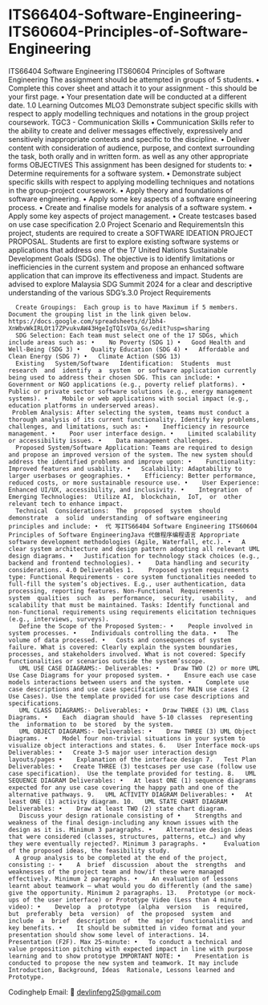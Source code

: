 # ITS66404-Software-Engineering-ITS60604-Principles-of-Software-Engineering
ITS66404 Software Engineering ITS60604 Principles of Software Engineering
The assignment should be attempted in groups of 5 students. •   Complete this cover sheet and attach it to your assignment - this should be your first page. •   Your presentation date will be conducted at a different date. 1.0 Learning Outcomes MLO3 Demonstrate subject specific skills with respect to apply modelling techniques and notations in the group project coursework. TGC3 - Communication Skills •   Communication   Skills   refer   to  the   ability  to   create   and   deliver   messages   effectively, expressively and sensitively inappropriate contexts and specific to the discipline. •    Deliver content with consideration of audience, purpose, and context surrounding the task, both orally and in written form. as well as any other appropriate forms OBJECTIVES This assignment has been designed for students to: •    Determine requirements for a software system. •    Demonstrate subject specific skills with respect to applying modelling techniques and notations in the group-project coursework. •   Apply theory and foundations of software engineering. •   Apply some key aspects of a software engineering process. •   Create and finalise models for analysis of a software system. •   Apply some key aspects of project management. •   Create testcases based on use case specification 2.0 Project Scenario and RequirementsIn this project, students are required to create a  SOFTWARE IDEATION PROJECT PROPOSAL. Students are first to explore existing software systems or applications that address one of the 17 United Nations Sustainable Development Goals (SDGs). The objective is to identify limitations or inefficiencies in the current system and propose an enhanced software application that can improve its effectiveness and impact.  Students  are  advised  to  explore Malaysia  SDG  Summit  2024  for  a  clear  and  descriptive understanding of the various SDG’s.3.0 Project Requirements

      Create Groupings:  Each group is to have Maximum if 5 members. Document the grouping list in the link given below. https://docs.google.com/spreadsheets/d/1bh4- XnWbvWkIRLOt17ZPvukvAW43HgeIgTQIsVOa_Gs/edit?usp=sharing
      SDG Selection: Each team must select one of the 17 SDGs, which include areas such as: •    No Poverty (SDG 1) •   Good Health and Well-Being (SDG 3) •   Quality Education (SDG 4) •   Affordable and Clean Energy (SDG 7) •   Climate Action (SDG 13)
      Existing   System/Software   Identification:  Students  must  research  and  identify  a  system  or software application currently being used to address their chosen SDG. This can include: •   Government or NGO applications (e.g., poverty relief platforms). •    Public or private sector software solutions (e.g., energy management systems). •    Mobile or web applications with social impact (e.g., education platforms in underserved areas).
     Problem Analysis: After selecting the system, teams must conduct a thorough analysis of its current functionality. Identify key problems, challenges, and limitations, such as: •    Inefficiency in resource management. •    Poor user interface design. •    Limited scalability or accessibility issues. •    Data management challenges.
      Proposed System/Software Application: Teams are required to design and propose an improved version of the system. The new system should address the identified problems and improve upon: •    Functionality: Improved features and usability. •   Scalability: Adaptability to larger userbases or geographies. •    Efficiency: Better performance, reduced costs, or more sustainable resource use. •    User Experience: Enhanced UI/UX, accessibility, and inclusivity. •    Integration  of  Emerging Technologies:  Utilize AI,  blockchain,  IoT,  or  other  relevant tech to enhance impact.
      Technical  Considerations:  The  proposed  system  should  demonstrate  a  solid  understanding  of software engineering principles and include: •  代 写ITS66404 Software Engineering ITS60604 Principles of Software EngineeringJava 代做程序编程语言 Appropriate software development methodologies (Agile, Waterfall, etc.). •   A clear system architecture and design pattern adopting all relevant UML design diagrams. •   Justification for technology stack choices (e.g., backend and frontend technologies). •    Data handling and security considerations. 4.0 Deliverables 1.    Proposed system requirements type: Functional Requirements - core system functionalities needed to full-fill the system’s objectives. E.g., user authentication, data processing, reporting features. Non-Functional  Requirements  -  system  qualities  such  as  performance,  security,  usability,  and scalability that must be maintained. Tasks: Identify functional and non-functional requirements using requirements elicitation techniques (e.g., interviews, surveys).
       Define the Scope of the Proposed System:- •    People involved in system processes. •    Individuals controlling the data. •   The volume of data processed. •   Costs and consequences of system failure. What is covered: Clearly explain the system boundaries, processes, and stakeholders involved. What is not covered: Specify functionalities or scenarios outside the system’sscope.
       UML USE CASE DIAGRAMS:- Deliverables: •    Draw TWO (2) or more UML Use Case Diagrams for your proposed system. •    Ensure each use case models interactions between users and the system. •    Complete use case descriptions and use case specifications for MAIN use cases (2 Use Cases). Use the template provided for use case descriptions and specifications.
       UML CLASS DIAGRAMS:- Deliverables: •    Draw THREE (3) UML Class Diagrams. •    Each  diagram should  have 5-10 classes  representing the  information to  be stored  by the system.
       UML OBJECT DIAGRAMS:- Deliverables: •    Draw THREE (3) UML Object Diagrams. •    Model four non-trivial situations in your system to visualize object interactions and states. 6.   User Interface mock-ups Deliverables: •   Create 3-5 major user interaction design layouts/pages •    Explanation of the interface design 7.   Test Plan Deliverables: •   Create THREE (3) testcases per use case (follow use case specification).  Use the template provided for testing. 8.   UML SEQUENCE DIAGRAM Deliverables: •   At least ONE (1) sequence diagrams expected for any use case covering the happy path and one of the alternative pathways. 9.   UML ACTIVITY DIAGRAM Deliverables: •   At least ONE (1) activity diagram. 10.   UML STATE CHART DIAGRAM Deliverables: •    Draw at least TWO (2) state chart diagram.
       Discuss your design rationale consisting of •    Strengths and weakness of the final design-including any known issues with the design as it is. Minimum 3 paragraphs. •    Alternative design ideas that were considered (classes, structures, patterns, etc…) and why they were eventually rejected?. Minimum 3 paragraphs. •     Evaluation of the proposed ideas, the feasibility study.
      A group analysis to be completed at the end of the project, consisting :- •    A  brief  discussion  about the  strengths  and weaknesses of the project team and how/if these were managed effectively. Minimum 2 paragraphs. •    An evaluation of lessons learnt about teamwork – what would you do differently (and the same) give the opportunity. Minimum 2 paragraphs. 13.   Prototype (or mock-ups of the user interface) or Prototype Video (Less than 4 minute video): •    Develop  a  prototype  (alpha  version   is  required,  but  preferably  beta  version)  of  the proposed  system  and  include  a  brief  description  of  the  major  functionalities  and  key benefits. •    It should be submitted in video format and your presentation should show some level of interactions. 14.   Presentation (F2F). Max 25-minute: •   To conduct a technical and value proposition pitching with expected impact in line with purpose learning and to show prototype IMPORTANT NOTE: •    Presentation is conducted to propose the new system and teamwork. It may include Introduction, Background, Ideas  Rationale, Lessons learned and Prototype.

Codinghelp Email:  📧 devlinfeng25@gmail.com
